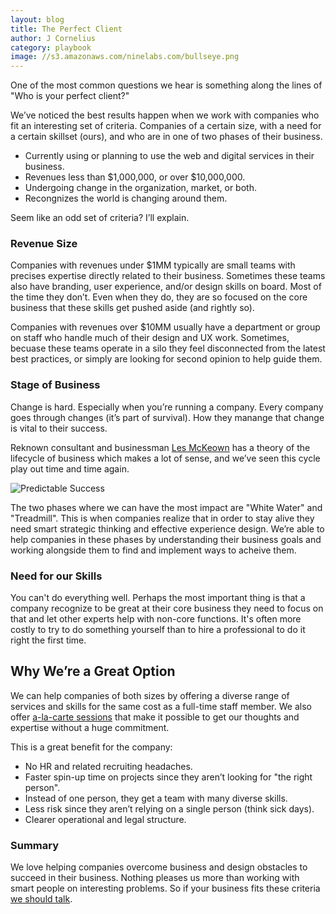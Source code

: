 ```yaml
---
layout: blog
title: The Perfect Client
author: J Cornelius
category: playbook
image: //s3.amazonaws.com/ninelabs.com/bullseye.png
---
```


One of the most common questions we hear is something along the lines of "Who is your perfect client?"

We&rsquo;ve noticed the best results happen when we work with companies who fit an interesting set of criteria. Companies of a certain size, with a need for a certain skillset (ours), and who are in one of two phases of their business.

- Currently using or planning to use the web and digital services in their business.
- Revenues less than $1,000,000, or over $10,000,000.
- Undergoing change in the organization, market, or both.
- Recongnizes the world is changing around them.

Seem like an odd set of criteria? I&rsquo;ll explain.

### Revenue Size
Companies with revenues under $1MM typically are small teams with precises expertise directly related to their business. Sometimes these teams also have branding, user experience, and/or design skills on board. Most of the time they don&rsquo;t. Even when they do, they are so focused on the core business that these skills get pushed aside (and rightly so).

Companies with revenues over $10MM usually have a department or group on staff who handle much of their design and UX work. Sometimes, becuase these teams operate in a silo they feel disconnected from the latest best practices, or simply are looking for second opinion to help guide them.

### Stage of Business
Change is hard. Especially when you&rsquo;re running a company. Every company goes through changes (it&rsquo;s part of survival). How they manange that change is vital to their success.

Reknown consultant and businessman [Les McKeown](http://www.predictablesuccess.com/) has a theory of the lifecycle of business which makes a lot of sense, and we&rsquo;ve seen this cycle play out time and time again.

![Predictable Success](//s3.amazonaws.com/ninelabs.com/predictable-success.png)

The two phases where we can have the most impact are "White Water" and "Treadmill". This is when companies realize that in order to stay alive they need smart strategic thinking and effective experience design. We&rsquo;re able to help companies in these phases by understanding their business goals and working alongside them to find and implement ways to acheive them.

### Need for our Skills
You can't do everything well. Perhaps the most important thing is that a company recognize to be great at their core business they need to focus on that and let other experts help with non-core functions. It's often more costly to try to do something yourself than to hire a professional to do it right the first time.


## Why We&rsquo;re a Great Option
We can help companies of both sizes by offering a diverse range of services and skills for the same cost as a full-time staff member. We also offer [a-la-carte sessions](/sessions/) that make it possible to get our thoughts and expertise without a huge commitment.

This is a great benefit for the company:

- No HR and related recruiting headaches.
- Faster spin-up time on projects since they aren&rsquo;t looking for "the right person".
- Instead of one person, they get a team with many diverse skills.
- Less risk since they aren&rsquo;t relying on a single person (think sick days).
- Clearer operational and legal structure.

### Summary

We love helping companies overcome business and design obstacles to succeed in their business. Nothing pleases us more than working with smart people on interesting problems. So if your business fits these criteria [we should talk](/contact/).